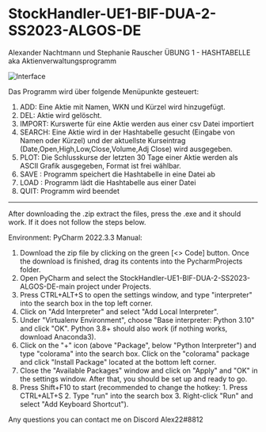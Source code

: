 # StockHandler-UE1-BIF-DUA-2-SS2023-ALGOS-DE

Alexander Nachtmann und Stephanie Rauscher
ÜBUNG 1 - HASHTABELLE aka Aktienverwaltungsprogramm

![Interface](https://user-images.githubusercontent.com/124206820/227749910-19de38c3-5046-41c4-bd73-370c77a671f0.png)

Das Programm wird über folgende Menüpunkte gesteuert:
1. ADD: Eine Aktie mit Namen, WKN und Kürzel wird hinzugefügt.
2. DEL: Aktie wird gelöscht.
3. IMPORT: Kurswerte für eine Aktie werden aus einer csv Datei importiert
4. SEARCH: Eine Aktie wird in der Hashtabelle gesucht (Eingabe von Namen oder Kürzel) und der aktuellste Kurseintrag (Date,Open,High,Low,Close,Volume,Adj Close) wird ausgegeben.
5. PLOT: Die Schlusskurse der letzten 30 Tage einer Aktie werden als ASCII Grafik ausgegeben, Format ist frei wählbar.
6. SAVE <filename>: Programm speichert die Hashtabelle in eine Datei ab
7. LOAD <filename>: Programm lädt die Hashtabelle aus einer Datei
8. QUIT: Programm wird beendet

------------------------------------------------------------------------------------------------------------------------------------------------------


After downloading the .zip extract the files, press the .exe and it should work. If it does not follow the steps below.

Environment: PyCharm 2022.3.3
Manual:

1. Download the zip file by clicking on the green [<> Code] button. Once the download is finished, drag its contents into the PycharmProjects folder.
2. Open PyCharm and select the StockHandler-UE1-BIF-DUA-2-SS2023-ALGOS-DE-main project under Projects.
3. Press CTRL+ALT+S to open the settings window, and type "interpreter" into the search box in the top left corner.
4. Click on "Add Interpreter" and select "Add Local Interpreter".
5. Under "Virtualenv Environment", choose "Base interpreter: Python 3.10" and click "OK". Python 3.8+ should also work (if nothing works, download Anaconda3).
6. Click on the "+" icon (above "Package", below "Python Interpreter") and type "colorama" into the search box. Click on the "colorama" package and click "Install Package" located at the bottom left corner.
7. Close the "Available Packages" window and click on "Apply" and "OK" in the settings window. After that, you should be set up and ready to go.
8. Press Shift+F10 to start (recommended to change the hotkey: 1. Press CTRL+ALT+S 2. Type "run" into the search box 3. Right-click "Run" and select "Add Keyboard Shortcut").


Any questions you can contact me on Discord Alex22#8812
